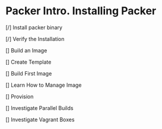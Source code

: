 # Packer Intro. Installing Packer

[/] Install packer binary 

[/] Verify the Installation

[] Build an Image

  [] Create Template

  [] Build First Image

  [] Learn How to Manage Image

[] Provision

[] Investigate Parallel Builds

[] Investigate Vagrant Boxes


